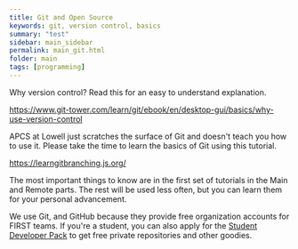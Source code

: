 ```yaml
---
title: Git and Open Source
keywords: git, version control, basics
summary: "test"
sidebar: main_sidebar
permalink: main_git.html
folder: main
tags: [programming]
---
```


Why version control? Read this for an easy to understand explanation.

<https://www.git-tower.com/learn/git/ebook/en/desktop-gui/basics/why-use-version-control>

APCS at Lowell just scratches the surface of Git and doesn't teach you how to use it. Please take the time to learn the basics of Git using this tutorial.

<https://learngitbranching.js.org/>

The most important things to know are in the first set of tutorials in the Main and Remote parts. The rest will be used less often, but you can learn them for your personal advancement.

We use Git, and GitHub because they provide free organization accounts for FIRST teams. If you're a student, you can also apply for the [Student Developer Pack](https://education.github.com/pack) to get free private repositories and other goodies.